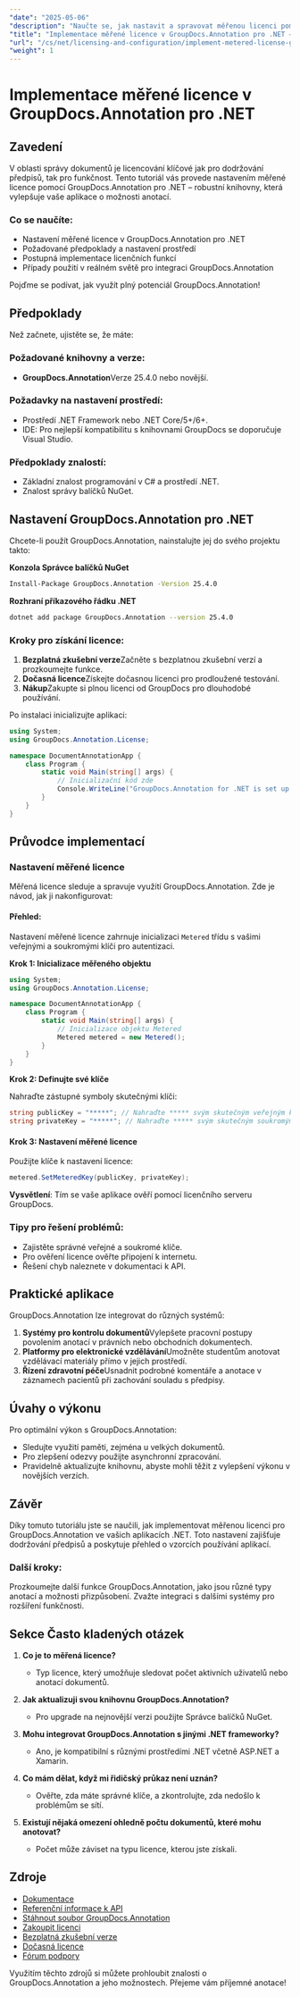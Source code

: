 ```yaml
---
"date": "2025-05-06"
"description": "Naučte se, jak nastavit a spravovat měřenou licenci pomocí nástroje GroupDocs.Annotation pro .NET a jak zajistit dodržování předpisů a optimální funkčnost."
"title": "Implementace měřené licence v GroupDocs.Annotation pro .NET – Komplexní průvodce"
"url": "/cs/net/licensing-and-configuration/implement-metered-license-groupdocs-annotation-net/"
"weight": 1
---
```


# Implementace měřené licence v GroupDocs.Annotation pro .NET

## Zavedení

V oblasti správy dokumentů je licencování klíčové jak pro dodržování předpisů, tak pro funkčnost. Tento tutoriál vás provede nastavením měřené licence pomocí GroupDocs.Annotation pro .NET – robustní knihovny, která vylepšuje vaše aplikace o možnosti anotací.

### Co se naučíte:
- Nastavení měřené licence v GroupDocs.Annotation pro .NET
- Požadované předpoklady a nastavení prostředí
- Postupná implementace licenčních funkcí
- Případy použití v reálném světě pro integraci GroupDocs.Annotation

Pojďme se podívat, jak využít plný potenciál GroupDocs.Annotation!

## Předpoklady

Než začnete, ujistěte se, že máte:

### Požadované knihovny a verze:
- **GroupDocs.Annotation**Verze 25.4.0 nebo novější.

### Požadavky na nastavení prostředí:
- Prostředí .NET Framework nebo .NET Core/5+/6+.
- IDE: Pro nejlepší kompatibilitu s knihovnami GroupDocs se doporučuje Visual Studio.

### Předpoklady znalostí:
- Základní znalost programování v C# a prostředí .NET.
- Znalost správy balíčků NuGet.

## Nastavení GroupDocs.Annotation pro .NET

Chcete-li použít GroupDocs.Annotation, nainstalujte jej do svého projektu takto:

**Konzola Správce balíčků NuGet**
```bash
Install-Package GroupDocs.Annotation -Version 25.4.0
```

**Rozhraní příkazového řádku .NET**
```bash
dotnet add package GroupDocs.Annotation --version 25.4.0
```

### Kroky pro získání licence:
1. **Bezplatná zkušební verze**Začněte s bezplatnou zkušební verzí a prozkoumejte funkce.
2. **Dočasná licence**Získejte dočasnou licenci pro prodloužené testování.
3. **Nákup**Zakupte si plnou licenci od GroupDocs pro dlouhodobé používání.

Po instalaci inicializujte aplikaci:

```csharp
using System;
using GroupDocs.Annotation.License;

namespace DocumentAnnotationApp {
    class Program {
        static void Main(string[] args) {
            // Inicializační kód zde
            Console.WriteLine("GroupDocs.Annotation for .NET is set up!");
        }
    }
}
```

## Průvodce implementací

### Nastavení měřené licence

Měřená licence sleduje a spravuje využití GroupDocs.Annotation. Zde je návod, jak ji nakonfigurovat:

#### Přehled:
Nastavení měřené licence zahrnuje inicializaci `Metered` třídu s vašimi veřejnými a soukromými klíči pro autentizaci.

**Krok 1: Inicializace měřeného objektu**

```csharp
using System;
using GroupDocs.Annotation.License;

namespace DocumentAnnotationApp {
    class Program {
        static void Main(string[] args) {
            // Inicializace objektu Metered
            Metered metered = new Metered();
        }
    }
}
```

**Krok 2: Definujte své klíče**

Nahraďte zástupné symboly skutečnými klíči:

```csharp
string publicKey = "*****"; // Nahraďte ***** svým skutečným veřejným klíčem
string privateKey = "*****"; // Nahraďte ***** svým skutečným soukromým klíčem
```

#### Krok 3: Nastavení měřené licence

Použijte klíče k nastavení licence:

```csharp
metered.SetMeteredKey(publicKey, privateKey);
```

**Vysvětlení**: Tím se vaše aplikace ověří pomocí licenčního serveru GroupDocs.

### Tipy pro řešení problémů:
- Zajistěte správné veřejné a soukromé klíče.
- Pro ověření licence ověřte připojení k internetu.
- Řešení chyb naleznete v dokumentaci k API.

## Praktické aplikace

GroupDocs.Annotation lze integrovat do různých systémů:

1. **Systémy pro kontrolu dokumentů**Vylepšete pracovní postupy povolením anotací v právních nebo obchodních dokumentech.
2. **Platformy pro elektronické vzdělávání**Umožněte studentům anotovat vzdělávací materiály přímo v jejich prostředí.
3. **Řízení zdravotní péče**Usnadnit podrobné komentáře a anotace v záznamech pacientů při zachování souladu s předpisy.

## Úvahy o výkonu

Pro optimální výkon s GroupDocs.Annotation:
- Sledujte využití paměti, zejména u velkých dokumentů.
- Pro zlepšení odezvy použijte asynchronní zpracování.
- Pravidelně aktualizujte knihovnu, abyste mohli těžit z vylepšení výkonu v novějších verzích.

## Závěr

Díky tomuto tutoriálu jste se naučili, jak implementovat měřenou licenci pro GroupDocs.Annotation ve vašich aplikacích .NET. Toto nastavení zajišťuje dodržování předpisů a poskytuje přehled o vzorcích používání aplikací.

### Další kroky:
Prozkoumejte další funkce GroupDocs.Annotation, jako jsou různé typy anotací a možnosti přizpůsobení. Zvažte integraci s dalšími systémy pro rozšíření funkčnosti.

## Sekce Často kladených otázek

1. **Co je to měřená licence?**
   - Typ licence, který umožňuje sledovat počet aktivních uživatelů nebo anotací dokumentů.

2. **Jak aktualizuji svou knihovnu GroupDocs.Annotation?**
   - Pro upgrade na nejnovější verzi použijte Správce balíčků NuGet.

3. **Mohu integrovat GroupDocs.Annotation s jinými .NET frameworky?**
   - Ano, je kompatibilní s různými prostředími .NET včetně ASP.NET a Xamarin.

4. **Co mám dělat, když mi řidičský průkaz není uznán?**
   - Ověřte, zda máte správné klíče, a zkontrolujte, zda nedošlo k problémům se sítí.

5. **Existují nějaká omezení ohledně počtu dokumentů, které mohu anotovat?**
   - Počet může záviset na typu licence, kterou jste získali.

## Zdroje
- [Dokumentace](https://docs.groupdocs.com/annotation/net/)
- [Referenční informace k API](https://reference.groupdocs.com/annotation/net/)
- [Stáhnout soubor GroupDocs.Annotation](https://releases.groupdocs.com/annotation/net/)
- [Zakoupit licenci](https://purchase.groupdocs.com/buy)
- [Bezplatná zkušební verze](https://releases.groupdocs.com/annotation/net/)
- [Dočasná licence](https://purchase.groupdocs.com/temporary-license/)
- [Fórum podpory](https://forum.groupdocs.com/c/annotation/)

Využitím těchto zdrojů si můžete prohloubit znalosti o GroupDocs.Annotation a jeho možnostech. Přejeme vám příjemné anotace!